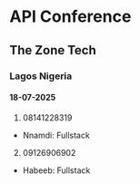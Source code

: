# API Conference
## The Zone Tech
### Lagos Nigeria

#### 18-07-2025

1. 08141228319

- Nnamdi: Fullstack

2. 09126906902

- Habeeb: Fullstack